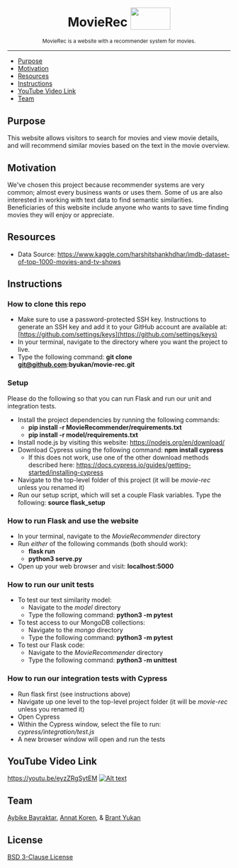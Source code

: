 <h1 align="center">MovieRec
  <sub>
    <img src="https://c.pxhere.com/images/6d/90/07af6a31003f44671b90e75d50a4-1566355.jpg!d" height="50" width="90">
  </sub>
</h1>

<p align="center">
  <sup>
    MovieRec is a website with a recommender system for movies.
        
  </sup>
  <br>
</p>

***

* [Purpose](#purpose)
* [Motivation](#motivation)
* [Resources](#resources)
* [Instructions](#instructions)
* [YouTube Video Link](#youtube-video-link)
* [Team](#team)

## Purpose

This website allows visitors to search for movies and view movie details, and will recommend similar movies based on the text in the movie overview.

## Motivation

We've chosen this project because recommender systems are very common; almost every business wants or uses them. Some of us are also interested in working with text data to find semantic similarities. Beneficiaries of this website include anyone who wants to save time finding movies they will enjoy or appreciate.

## Resources
- Data Source: <https://www.kaggle.com/harshitshankhdhar/imdb-dataset-of-top-1000-movies-and-tv-shows>

## Instructions

### How to clone this repo
- Make sure to use a password-protected SSH key. Instructions to generate an SSH key and add it to your GitHub account are available at: [https://github.com/settings/keys](https://github.com/settings/keys)
- In your terminal, navigate to the directory where you want the project to live.
- Type the following command: **git clone git@github.com:byukan/movie-rec.git**

### Setup
Please do the following so that you can run Flask and run our unit and integration tests.
- Install the project dependencies by running the following commands:
  - **pip install -r MovieRecommender/requirements.txt**
  - **pip install -r model/requirements.txt**
- Install node.js by visiting this website: <https://nodejs.org/en/download/>
- Download Cypress using the following command: **npm install cypress**
  - If this does not work, use one of the other download methods described here: <https://docs.cypress.io/guides/getting-started/installing-cypress>
- Navigate to the top-level folder of this project (it will be *movie-rec* unless you renamed it)
- Run our setup script, which will set a couple Flask variables. Type the following: **source flask_setup** 

### How to run Flask and use the website
- In your terminal, navigate to the *MovieRecommender* directory
- Run *either* of the following commands (both should work):
  - **flask run**
  - **python3 serve.py**
- Open up your web browser and visit: **localhost:5000**

### How to run our unit tests
- To test our text similarity model:
  - Navigate to the *model* directory
  - Type the following command: **python3 -m pytest**
- To test access to our MongoDB collections:
  - Navigate to the *mongo* directory
  - Type the following command: **python3 -m pytest**
- To test our Flask code:
  - Navigate to the *MovieRecommender* directory
  - Type the following command: **python3 -m unittest**

### How to run our integration tests with Cypress
- Run flask first (see instructions above)
- Navigate up one level to the top-level project folder (it will be *movie-rec* unless you renamed it)
- Open Cypress
- Within the Cypress window, select the file to run: *cypress/integration/test.js*
- A new browser window will open and run the tests

## YouTube Video Link
https://youtu.be/eyzZRgSytEM
[![Alt text](https://img.youtube.com/vi/eyzZRgSytEM/maxresdefault.jpg)](https://www.youtube.com/watch?v=eyzZRgSytEM)

## Team

[Aybike Bayraktar](https://github.com/aybikke), [Annat Koren](https://github.com/a-kor-en), & [Brant Yukan](https://github.com/byukan)

## License

[BSD 3-Clause License](https://github.com/byukan/movie-rec/blob/main/LICENSE)
